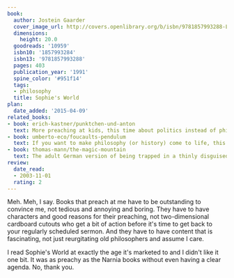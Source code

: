 ```yaml
---
book:
  author: Jostein Gaarder
  cover_image_url: http://covers.openlibrary.org/b/isbn/9781857993288-L.jpg
  dimensions:
    height: 20.0
  goodreads: '10959'
  isbn10: '1857993284'
  isbn13: '9781857993288'
  pages: 403
  publication_year: '1991'
  spine_color: '#951f14'
  tags:
  - philosophy
  title: Sophie's World
plan:
  date_added: '2015-04-09'
related_books:
- book: erich-kastner/punktchen-und-anton
  text: More preaching at kids, this time about politics instead of philosophy.
- book: umberto-eco/foucaults-pendulum
  text: If you want to make philosophy (or history) come to life, this is much closer to how it's done.
- book: thomas-mann/the-magic-mountain
  text: The adult German version of being trapped in a thinly disguised philosophy lecture.
review:
  date_read:
  - 2003-11-01
  rating: 2
---
```

Meh. Meh, I say. Books that preach at me have to be outstanding to convince me, not tedious and annoying and boring.
They have to have characters and good reasons for their preaching, not two-dimensional cardboard cutouts who get a bit
of action before it's time to get back to your regularly scheduled sermon. And they have to have content that is
fascinating, not just reurgitating old philosophers and assume I care.

I read Sophie's World at exactly the age it's marketed to and I didn't like it one bit. It was as preachy as the Narnia
books without even having a clear agenda. No, thank you.
